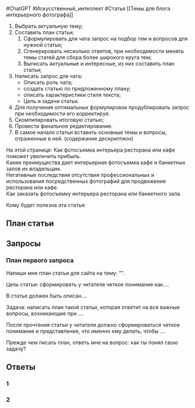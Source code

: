 #ChatGPT #Искусственный_интеллект #Статья 
[[Темы для блога интерьерного фотографа]]

1. Выбрать актуальную тему;
2. Составить план статьи;
	1. Сформулировать для чата запрос на подбор тем и вопросов для нужной статьи;
	2. Сгенерировать несколько ответов, при необходимости менять темы статей для сбора более широкого круга тем;
	3. Выписать актуальные и интересные, из них составить план статьи;
3. Написать запрос для чата:
	- Описать роль чата;
	- создать статью по предложенному плану;
	- описать характеристики стиля текста;
	- Цель и задачи статьи.
4. Для получения оптимальных формулировок продублировать запрос при необходимости его корректируя.
5. Скомпилировать итоговую статью;
6. Провести финальное редактирование.
7. В самое начало статьи вставить основные темы и вопросы, отраженные в ней. (содержание дескриптион)



На этой странице:
Как фотосъемка интерьера ресторана или кафе поможет увеличить прибыль.  
Какие преимущества дает интерьерная фотосъемка кафе и банкетных залов их владельцам.  
Негативные последствия отсутствия профессиональных и использования посредственных фотографий для продвижения ресторана или кафе.  
Как заказать фотосъемку интерьера ресторана или банкетного зала.

Кому будет полезна эта статья:


## План статьи




## Запросы
### План первого запроса
Напиши мне план статьи для сайта на тему: "".

Цель статьи: сформировать у читателя четкое понимание как....

В статье должен быть описан....

Задача: написать план такой статьи, которая ответит на все важные вопросы, возникающие при ....

После прочтения статьи у читателя должно сформироваться четкое понимание и представление, что именно ему делать, чтобы ....

Прежде чем писать план, ответь мне на вопрос: как ты понял свою задачу?



## Ответы
### 1


### 2
